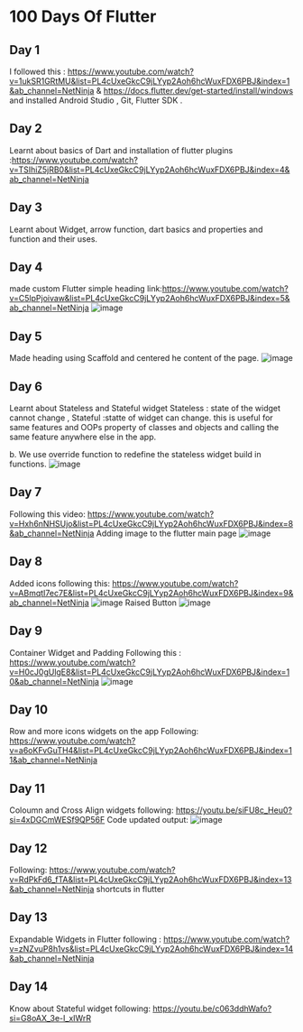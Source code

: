 
# 100 Days Of Flutter

## Day 1
I followed this : https://www.youtube.com/watch?v=1ukSR1GRtMU&list=PL4cUxeGkcC9jLYyp2Aoh6hcWuxFDX6PBJ&index=1&ab_channel=NetNinja & https://docs.flutter.dev/get-started/install/windows
and installed Android Studio , Git, Flutter SDK .

## Day 2
Learnt about basics of Dart and installation of flutter plugins :https://www.youtube.com/watch?v=TSIhiZ5jRB0&list=PL4cUxeGkcC9jLYyp2Aoh6hcWuxFDX6PBJ&index=4&ab_channel=NetNinja

## Day 3
Learnt about Widget, arrow function, dart basics and properties and function and their uses.

## Day 4
made custom Flutter simple heading 
link:https://www.youtube.com/watch?v=C5lpPjoivaw&list=PL4cUxeGkcC9jLYyp2Aoh6hcWuxFDX6PBJ&index=5&ab_channel=NetNinja
![image](https://github.com/ayushigeorge/100_days_of_Flutter/assets/76419649/ebcb9770-08b5-45b9-b5fb-8994ba41e5f4)

## Day 5
Made heading using Scaffold and centered he content of the page.
![image](https://github.com/ayushigeorge/100_days_of_Flutter/assets/76419649/fb525188-8d5c-4c2c-aeef-381345a698d8)

## Day 6
Learnt about Stateless and Stateful widget
Stateless : state of the widget cannot change , Stateful :statte of widget can change. this is useful for same features and OOPs property of classes and objects and calling the same feature anywhere else in the app.

b. We use override function to redefine the stateless widget build in functions.
![image](https://github.com/ayushigeorge/100_days_of_Flutter/assets/76419649/955bf956-da41-4cc5-ad70-8900fcca09ab)

## Day 7
Following this video: https://www.youtube.com/watch?v=Hxh6nNHSUjo&list=PL4cUxeGkcC9jLYyp2Aoh6hcWuxFDX6PBJ&index=8&ab_channel=NetNinja
Adding image to the flutter main page
![image](https://github.com/ayushigeorge/100_days_of_Flutter/assets/76419649/fdc2ee07-1a42-4b5b-a07a-f3963cfc68b6)

## Day 8
Added icons  following this:
https://www.youtube.com/watch?v=ABmqtI7ec7E&list=PL4cUxeGkcC9jLYyp2Aoh6hcWuxFDX6PBJ&index=9&ab_channel=NetNinja
![image](https://github.com/ayushigeorge/100_days_of_Flutter/assets/76419649/24ca2189-0a1d-4f26-8af0-bdb06bb5d030)
Raised Button
![image](https://github.com/ayushigeorge/100_days_of_Flutter/assets/76419649/f4d23932-7f6e-4e0d-b291-349a1398a698)

## Day 9 
Container Widget and Padding
Following this : https://www.youtube.com/watch?v=H0cJ0gUlgE8&list=PL4cUxeGkcC9jLYyp2Aoh6hcWuxFDX6PBJ&index=10&ab_channel=NetNinja
![image](https://github.com/ayushigeorge/100_days_of_Flutter/assets/76419649/5b1cbea4-4a5a-4173-a523-354fad067a08)

## Day 10 
Row and more icons widgets on the app
Following: https://www.youtube.com/watch?v=a6oKFvGuTH4&list=PL4cUxeGkcC9jLYyp2Aoh6hcWuxFDX6PBJ&index=11&ab_channel=NetNinja

## Day 11
Coloumn and Cross Align widgets 
following: https://youtu.be/siFU8c_Heu0?si=4xDGCmWESf9QP56F
Code updated
output: ![image](https://github.com/ayushigeorge/100_days_of_Flutter/assets/76419649/aaf1f0f0-3df6-48ba-9467-af5280a5faf5)

## Day 12
Following: https://www.youtube.com/watch?v=RdPkFd6_fTA&list=PL4cUxeGkcC9jLYyp2Aoh6hcWuxFDX6PBJ&index=13&ab_channel=NetNinja
shortcuts in flutter
## Day 13
Expandable Widgets in Flutter
following : https://www.youtube.com/watch?v=zNZvuP8h1vs&list=PL4cUxeGkcC9jLYyp2Aoh6hcWuxFDX6PBJ&index=14&ab_channel=NetNinja

## Day 14
Know about Stateful widget
following: https://youtu.be/c063ddhWafo?si=G8oAX_3e-I_xIWrR
